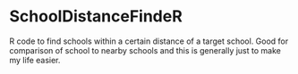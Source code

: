 # SchoolDistanceFindeR
R code to find schools within a certain distance of a target school. Good for comparison of school to nearby schools and this is generally just to make my life easier.
